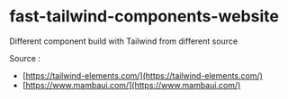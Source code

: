 # fast-tailwind-components-website

Different component build with Tailwind from different source

Source : 

- [https://tailwind-elements.com/](https://tailwind-elements.com/)
- [https://www.mambaui.com/](https://www.mambaui.com/)
